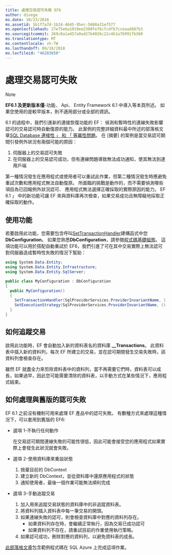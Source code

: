 ```yaml
---
title: 處理交易認可失敗 EF6
author: divega
ms.date: 10/23/2016
ms.assetid: 5b1f7a7d-1b24-4645-95ec-5608a31ef577
ms.openlocfilehash: 27e75e6a1919ee2300fe76cfcdf67cceaad887b3
ms.sourcegitcommit: 269c8a1a457a9ad27b4026c22c4b1a76991fb360
ms.translationtype: MT
ms.contentlocale: zh-TW
ms.lasthandoff: 09/18/2018
ms.locfileid: "46283650"
---
```

# <a name="handling-transaction-commit-failures"></a>處理交易認可失敗
> [!NOTE]
> **EF6.1 及更新版本僅**-功能、 Api、 Entity Framework 6.1 中導入等本頁所述。 如果您使用的是較早版本，則不適用部分或全部的資訊。  

6.1 的過程中，我們引進新的連接恢復功能的 EF： 偵測和暫時性的連線失敗影響認可的交易認可時自動復原的能力。 此案例的完整詳細資料最中所述的部落格文章[SQL Database 連接性 」 和 「 等冪性問題](https://blogs.msdn.com/b/adonet/archive/2013/03/11/sql-database-connectivity-and-the-idempotency-issue.aspx)。  在 [摘要] 的案例是當交易認可期間引發例外狀況有兩個可能的原因：  

1. 伺服器上的交易認可失敗
2. 在伺服器上的交易認可成功，但有連線問題導致無法成功通知，使其無法到達用戶端  

第一種情況發生在應用程式或使用者可以重試此作業，但第二種情況發生時應避免重試次數和應用程式無法自動復原。 所面臨的挑戰是動作的，而不需要偵測哪些項目為已回報例外狀況認可、 應用程式無法選擇正確採取的實際原因的能力。 EF 6.1 」 中的新功能可讓 EF 來與資料庫再次檢查，如果交易成功且無障礙地採取正確採取的動作。  

## <a name="using-the-feature"></a>使用功能  

若要啟用此功能，您需要包含呼叫[SetTransactionHandler](https://msdn.microsoft.com/library/system.data.entity.dbconfiguration.setdefaulttransactionhandler.aspx)建構函式中您**DbConfiguration**。 如果您熟悉**DbConfiguration**，請參閱[程式碼基礎組態](~/ef6/fundamentals/configuring/code-based.md)。 這項功能可以用於搭配自動重試於 EF6，我們引進了可在其中交易實際上無法認可對伺服器造成暫時性失敗的情況下幫助：  

``` csharp
using System.Data.Entity;
using System.Data.Entity.Infrastructure;
using System.Data.Entity.SqlServer;

public class MyConfiguration : DbConfiguration  
{
  public MyConfiguration()  
  {  
    SetTransactionHandler(SqlProviderServices.ProviderInvariantName, () => new CommitFailureHandler());  
    SetExecutionStrategy(SqlProviderServices.ProviderInvariantName, () => new SqlAzureExecutionStrategy());  
  }  
}
```  

## <a name="how-transactions-are-tracked"></a>如何追蹤交易  

啟用此功能時，EF 會自動加入新的資料表名的資料庫 **__Transactions**。 此資料表中插入新的資料列，每次 EF 所建立的交易，並在認可期間發生交易失敗時，該資料列會檢查存在。  

雖然 EF 就盡全力來剪除資料表中的資料列，當不再需要它們時，資料表可以成長，如果過早，因此您可能需要清除的資料表，以手動方式在某些情況下，應用程式結束。  

## <a name="how-to-handle-commit-failures-with-previous-versions"></a>如何處理與舊版的認可失敗

EF 6.1 之前沒有機制可用來處理 EF 產品中的認可失敗。 有數種方式來處理這種情況下，可以套用到舊版的 EF6:  

* 選項 1-不執行任何動作  

  在交易認可期間連線失敗的可能性很低，因此可能會接受您的應用程式如果實際上會發生此狀況就會失敗。  

* 選項 2-使用資料庫來重設狀態  

  1. 捨棄目前的 DbContext  
  2. 建立新的 DbContext，並從資料庫中還原應用程式的狀態  
  3. 通知使用者，最後一個作業可能無法順利完成  

* 選項 3-手動追蹤交易  

  1. 加入用來追蹤交易狀態的資料庫中的非追蹤資料表。  
  2. 將資料列插入資料表中每一筆交易的開頭。  
  3. 如果連線失敗的認可，則會檢查資料庫中對應的資料列存在。  
     - 如果資料列存在時，會繼續正常執行，因為交易已成功認可  
     - 如果資料列不存在，請重試目前的作業使用執行策略。  
  4. 如果認可成功，刪除對應的資料列，以避免資料表的成長。  

[此部落格文章](https://blogs.msdn.com/b/adonet/archive/2013/03/11/sql-database-connectivity-and-the-idempotency-issue.aspx)包含範例程式碼在 SQL Azure 上完成這項作業。  
